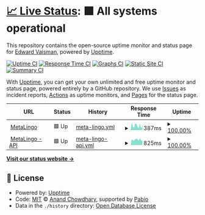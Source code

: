 # [📈 Live Status](https://eddyv.github.io/voila-upptime): <!--live status--> **🟩 All systems operational**

This repository contains the open-source uptime monitor and status page for [Edward Vaisman](https://edwardvaisman.ca/), powered by [Upptime](https://github.com/upptime/upptime).

[![Uptime CI](https://github.com/eddyv/voila-upptime/workflows/Uptime%20CI/badge.svg)](https://github.com/eddyv/voila-upptime/actions?query=workflow%3A%22Uptime+CI%22)
[![Response Time CI](https://github.com/eddyv/voila-upptime/workflows/Response%20Time%20CI/badge.svg)](https://github.com/eddyv/voila-upptime/actions?query=workflow%3A%22Response+Time+CI%22)
[![Graphs CI](https://github.com/eddyv/voila-upptime/workflows/Graphs%20CI/badge.svg)](https://github.com/eddyv/voila-upptime/actions?query=workflow%3A%22Graphs+CI%22)
[![Static Site CI](https://github.com/eddyv/voila-upptime/workflows/Static%20Site%20CI/badge.svg)](https://github.com/eddyv/voila-upptime/actions?query=workflow%3A%22Static+Site+CI%22)
[![Summary CI](https://github.com/eddyv/voila-upptime/workflows/Summary%20CI/badge.svg)](https://github.com/eddyv/voila-upptime/actions?query=workflow%3A%22Summary+CI%22)

With [Upptime](https://upptime.js.org), you can get your own unlimited and free uptime monitor and status page, powered entirely by a GitHub repository. We use [Issues](https://github.com/eddyv/voila-upptime/issues) as incident reports, [Actions](https://github.com/eddyv/voila-upptime/actions) as uptime monitors, and [Pages](https://eddyv.github.io/voila-upptime) for the status page.

<!--start: status pages-->
<!-- This summary is generated by Upptime (https://github.com/upptime/upptime) -->
<!-- Do not edit this manually, your changes will be overwritten -->
<!-- prettier-ignore -->
| URL | Status | History | Response Time | Uptime |
| --- | ------ | ------- | ------------- | ------ |
| <img alt="" src="https://icons.duckduckgo.com/ip3/metalingo.ca.ico" height="13"> [MetaLingo](http://metalingo.ca/) | 🟩 Up | [meta-lingo.yml](https://github.com/eddyv/voila-upptime/commits/HEAD/history/meta-lingo.yml) | <details><summary><img alt="Response time graph" src="./graphs/meta-lingo/response-time-week.png" height="20"> 387ms</summary><br><a href="https://eddyv.github.io/voila-upptime/history/meta-lingo"><img alt="Response time 387" src="https://img.shields.io/endpoint?url=https%3A%2F%2Fraw.githubusercontent.com%2Feddyv%2Fvoila-upptime%2FHEAD%2Fapi%2Fmeta-lingo%2Fresponse-time.json"></a><br><a href="https://eddyv.github.io/voila-upptime/history/meta-lingo"><img alt="24-hour response time 259" src="https://img.shields.io/endpoint?url=https%3A%2F%2Fraw.githubusercontent.com%2Feddyv%2Fvoila-upptime%2FHEAD%2Fapi%2Fmeta-lingo%2Fresponse-time-day.json"></a><br><a href="https://eddyv.github.io/voila-upptime/history/meta-lingo"><img alt="7-day response time 387" src="https://img.shields.io/endpoint?url=https%3A%2F%2Fraw.githubusercontent.com%2Feddyv%2Fvoila-upptime%2FHEAD%2Fapi%2Fmeta-lingo%2Fresponse-time-week.json"></a><br><a href="https://eddyv.github.io/voila-upptime/history/meta-lingo"><img alt="30-day response time 387" src="https://img.shields.io/endpoint?url=https%3A%2F%2Fraw.githubusercontent.com%2Feddyv%2Fvoila-upptime%2FHEAD%2Fapi%2Fmeta-lingo%2Fresponse-time-month.json"></a><br><a href="https://eddyv.github.io/voila-upptime/history/meta-lingo"><img alt="1-year response time 387" src="https://img.shields.io/endpoint?url=https%3A%2F%2Fraw.githubusercontent.com%2Feddyv%2Fvoila-upptime%2FHEAD%2Fapi%2Fmeta-lingo%2Fresponse-time-year.json"></a></details> | <details><summary><a href="https://eddyv.github.io/voila-upptime/history/meta-lingo">100.00%</a></summary><a href="https://eddyv.github.io/voila-upptime/history/meta-lingo"><img alt="All-time uptime 100.00%" src="https://img.shields.io/endpoint?url=https%3A%2F%2Fraw.githubusercontent.com%2Feddyv%2Fvoila-upptime%2FHEAD%2Fapi%2Fmeta-lingo%2Fuptime.json"></a><br><a href="https://eddyv.github.io/voila-upptime/history/meta-lingo"><img alt="24-hour uptime 100.00%" src="https://img.shields.io/endpoint?url=https%3A%2F%2Fraw.githubusercontent.com%2Feddyv%2Fvoila-upptime%2FHEAD%2Fapi%2Fmeta-lingo%2Fuptime-day.json"></a><br><a href="https://eddyv.github.io/voila-upptime/history/meta-lingo"><img alt="7-day uptime 100.00%" src="https://img.shields.io/endpoint?url=https%3A%2F%2Fraw.githubusercontent.com%2Feddyv%2Fvoila-upptime%2FHEAD%2Fapi%2Fmeta-lingo%2Fuptime-week.json"></a><br><a href="https://eddyv.github.io/voila-upptime/history/meta-lingo"><img alt="30-day uptime 100.00%" src="https://img.shields.io/endpoint?url=https%3A%2F%2Fraw.githubusercontent.com%2Feddyv%2Fvoila-upptime%2FHEAD%2Fapi%2Fmeta-lingo%2Fuptime-month.json"></a><br><a href="https://eddyv.github.io/voila-upptime/history/meta-lingo"><img alt="1-year uptime 100.00%" src="https://img.shields.io/endpoint?url=https%3A%2F%2Fraw.githubusercontent.com%2Feddyv%2Fvoila-upptime%2FHEAD%2Fapi%2Fmeta-lingo%2Fuptime-year.json"></a></details>
| <img alt="" src="https://icons.duckduckgo.com/ip3/api.metalingo.ca.ico" height="13"> [MetaLingo - API](https://api.metalingo.ca/actuator/health) | 🟩 Up | [meta-lingo-api.yml](https://github.com/eddyv/voila-upptime/commits/HEAD/history/meta-lingo-api.yml) | <details><summary><img alt="Response time graph" src="./graphs/meta-lingo-api/response-time-week.png" height="20"> 825ms</summary><br><a href="https://eddyv.github.io/voila-upptime/history/meta-lingo-api"><img alt="Response time 825" src="https://img.shields.io/endpoint?url=https%3A%2F%2Fraw.githubusercontent.com%2Feddyv%2Fvoila-upptime%2FHEAD%2Fapi%2Fmeta-lingo-api%2Fresponse-time.json"></a><br><a href="https://eddyv.github.io/voila-upptime/history/meta-lingo-api"><img alt="24-hour response time 726" src="https://img.shields.io/endpoint?url=https%3A%2F%2Fraw.githubusercontent.com%2Feddyv%2Fvoila-upptime%2FHEAD%2Fapi%2Fmeta-lingo-api%2Fresponse-time-day.json"></a><br><a href="https://eddyv.github.io/voila-upptime/history/meta-lingo-api"><img alt="7-day response time 825" src="https://img.shields.io/endpoint?url=https%3A%2F%2Fraw.githubusercontent.com%2Feddyv%2Fvoila-upptime%2FHEAD%2Fapi%2Fmeta-lingo-api%2Fresponse-time-week.json"></a><br><a href="https://eddyv.github.io/voila-upptime/history/meta-lingo-api"><img alt="30-day response time 825" src="https://img.shields.io/endpoint?url=https%3A%2F%2Fraw.githubusercontent.com%2Feddyv%2Fvoila-upptime%2FHEAD%2Fapi%2Fmeta-lingo-api%2Fresponse-time-month.json"></a><br><a href="https://eddyv.github.io/voila-upptime/history/meta-lingo-api"><img alt="1-year response time 825" src="https://img.shields.io/endpoint?url=https%3A%2F%2Fraw.githubusercontent.com%2Feddyv%2Fvoila-upptime%2FHEAD%2Fapi%2Fmeta-lingo-api%2Fresponse-time-year.json"></a></details> | <details><summary><a href="https://eddyv.github.io/voila-upptime/history/meta-lingo-api">100.00%</a></summary><a href="https://eddyv.github.io/voila-upptime/history/meta-lingo-api"><img alt="All-time uptime 100.00%" src="https://img.shields.io/endpoint?url=https%3A%2F%2Fraw.githubusercontent.com%2Feddyv%2Fvoila-upptime%2FHEAD%2Fapi%2Fmeta-lingo-api%2Fuptime.json"></a><br><a href="https://eddyv.github.io/voila-upptime/history/meta-lingo-api"><img alt="24-hour uptime 100.00%" src="https://img.shields.io/endpoint?url=https%3A%2F%2Fraw.githubusercontent.com%2Feddyv%2Fvoila-upptime%2FHEAD%2Fapi%2Fmeta-lingo-api%2Fuptime-day.json"></a><br><a href="https://eddyv.github.io/voila-upptime/history/meta-lingo-api"><img alt="7-day uptime 100.00%" src="https://img.shields.io/endpoint?url=https%3A%2F%2Fraw.githubusercontent.com%2Feddyv%2Fvoila-upptime%2FHEAD%2Fapi%2Fmeta-lingo-api%2Fuptime-week.json"></a><br><a href="https://eddyv.github.io/voila-upptime/history/meta-lingo-api"><img alt="30-day uptime 100.00%" src="https://img.shields.io/endpoint?url=https%3A%2F%2Fraw.githubusercontent.com%2Feddyv%2Fvoila-upptime%2FHEAD%2Fapi%2Fmeta-lingo-api%2Fuptime-month.json"></a><br><a href="https://eddyv.github.io/voila-upptime/history/meta-lingo-api"><img alt="1-year uptime 100.00%" src="https://img.shields.io/endpoint?url=https%3A%2F%2Fraw.githubusercontent.com%2Feddyv%2Fvoila-upptime%2FHEAD%2Fapi%2Fmeta-lingo-api%2Fuptime-year.json"></a></details>

<!--end: status pages-->

[**Visit our status website →**](https://eddyv.github.io/voila-upptime)

## 📄 License

- Powered by: [Upptime](https://github.com/upptime/upptime)
- Code: [MIT](./LICENSE) © [Anand Chowdhary](https://anandchowdhary.com), supported by [Pabio](https://pabio.com)
- Data in the `./history` directory: [Open Database License](https://opendatacommons.org/licenses/odbl/1-0/)
